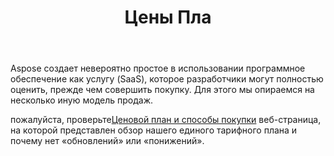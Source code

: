 ﻿---
title: Цены Пла
second_title: Aspose.Cells Cloud Documen
type: docs
url: /ru/pricing-plan/
description: Aspose.Cells Облако поддерживает Excel для создания, преобразования, объединения, разделения, защиты, операций с внутренними объектами и т. д.
weight: 70
---
Aspose создает невероятно простое в использовании программное обеспечение как услугу (SaaS), которое разработчики могут полностью оценить, прежде чем совершить покупку. Для этого мы опираемся на несколько иную модель продаж.

 пожалуйста, проверьте[Ценовой план и способы покупки](https://purchase.aspose.cloud/buy) веб-страница, на которой представлен обзор нашего единого тарифного плана и почему нет «обновлений» или «понижений».


